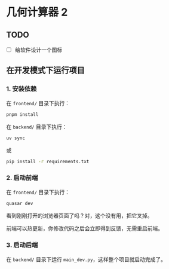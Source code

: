 # 几何计算器 2

## TODO

- [ ] 给软件设计一个图标

## 在开发模式下运行项目

### 1. 安装依赖

在 `frontend/` 目录下执行：

```bash
pnpm install
```

在 `backend/` 目录下执行：

```bash
uv sync
```

或

```bash
pip install -r requirements.txt
```

### 2. 启动前端

在 `frontend/` 目录下执行：

```bash
quasar dev
```

看到刚刚打开的浏览器页面了吗？对，这个没有用，把它叉掉。

前端可以热更新，你修改代码之后会立即得到反馈，无需重启前端。

### 3. 启动后端

在 `backend/` 目录下运行 `main_dev.py`，这样整个项目就启动完成了。
